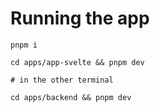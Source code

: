 # Running the app

```
pnpm i

cd apps/app-svelte && pnpm dev

# in the other terminal

cd apps/backend && pnpm dev
```